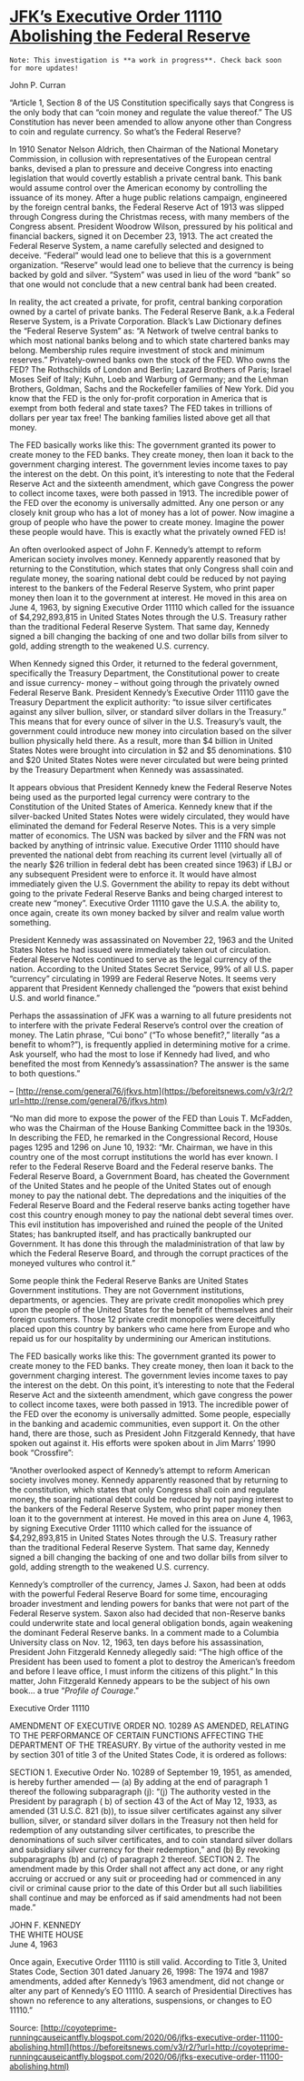 # [JFK’s Executive Order 11110 Abolishing the Federal Reserve](https://truth11.com/2020/06/03/jfks-executive-order-11110-abolishing-the-federal-reserve/)

```
Note: This investigation is **a work in progress**. Check back soon for more updates!
```

John P. Curran

“Article 1, Section 8 of the US Constitution specifically says that Congress is the only body that can “coin money and
regulate the value thereof.” The US Constitution has never been amended to allow anyone other than Congress to coin and
regulate currency. So what’s the Federal Reserve?

In 1910 Senator Nelson Aldrich, then Chairman of the National Monetary Commission, in collusion with representatives of
the European central banks, devised a plan to pressure and deceive Congress into enacting legislation that would
covertly establish a private central bank. This bank would assume control over the American economy by controlling the
issuance of its money. After a huge public relations campaign, engineered by the foreign central banks, the Federal
Reserve Act of 1913 was slipped through Congress during the Christmas recess, with many members of the Congress absent.
President Woodrow Wilson, pressured by his political and financial backers, signed it on December 23, 1913\. The act
created the Federal Reserve System, a name carefully selected and designed to deceive. “Federal” would lead one to
believe that this is a government organization. “Reserve” would lead one to believe that the currency is being backed by
gold and silver. “System” was used in lieu of the word “bank” so that one would not conclude that a new central bank had
been created.

In reality, the act created a private, for profit, central banking corporation owned by a cartel of private banks. The
Federal Reserve Bank, a.k.a Federal Reserve System, is a Private Corporation. Black’s Law Dictionary defines the
“Federal Reserve System” as: “A Network of twelve central banks to which most national banks belong and to which state
chartered banks may belong. Membership rules require investment of stock and minimum reserves.” Privately-owned banks
own the stock of the FED. Who owns the FED? The Rothschilds of London and Berlin; Lazard Brothers of Paris; Israel Moses
Seif of Italy; Kuhn, Loeb and Warburg of Germany; and the Lehman Brothers, Goldman, Sachs and the Rockefeller families
of New York. Did you know that the FED is the only for-profit corporation in America that is exempt from both federal
and state taxes? The FED takes in trillions of dollars per year tax free! The banking families listed above get all that
money.

The FED basically works like this: The government granted its power to create money to the FED banks. They create money,
then loan it back to the government charging interest. The government levies income taxes to pay the interest on the
debt. On this point, it’s interesting to note that the Federal Reserve Act and the sixteenth amendment, which gave
Congress the power to collect income taxes, were both passed in 1913\. The incredible power of the FED over the economy
is universally admitted. Any one person or any closely knit group who has a lot of money has a lot of power. Now imagine
a group of people who have the power to create money. Imagine the power these people would have. This is exactly what
the privately owned FED is!

An often overlooked aspect of John F. Kennedy’s attempt to reform American society involves money. Kennedy apparently
reasoned that by returning to the Constitution, which states that only Congress shall coin and regulate money, the
soaring national debt could be reduced by not paying interest to the bankers of the Federal Reserve System, who print
paper money then loan it to the government at interest. He moved in this area on June 4, 1963, by signing Executive
Order 11110 which called for the issuance of $4,292,893,815 in United States Notes through the U.S. Treasury rather than
the traditional Federal Reserve System. That same day, Kennedy signed a bill changing the backing of one and two dollar
bills from silver to gold, adding strength to the weakened U.S. currency.

When Kennedy signed this Order, it returned to the federal government, specifically the Treasury Department, the
Constitutional power to create and issue currency- money – without going through the privately owned Federal Reserve
Bank. President Kennedy’s Executive Order 11110 gave the Treasury Department the explicit authority: “to issue silver
certificates against any silver bullion, silver, or standard silver dollars in the Treasury.” This means that for every
ounce of silver in the U.S. Treasury’s vault, the government could introduce new money into circulation based on the
silver bullion physically held there. As a result, more than $4 billion in United States Notes were brought into
circulation in $2 and $5 denominations. $10 and $20 United States Notes were never circulated but were being printed by
the Treasury Department when Kennedy was assassinated.

It appears obvious that President Kennedy knew the Federal Reserve Notes being used as the purported legal currency were
contrary to the Constitution of the United States of America. Kennedy knew that if the silver-backed United States Notes
were widely circulated, they would have eliminated the demand for Federal Reserve Notes. This is a very simple matter of
economics. The USN was backed by silver and the FRN was not backed by anything of intrinsic value. Executive Order 11110
should have prevented the national debt from reaching its current level (virtually all of the nearly $26 trillion in
federal debt has been created since 1963) if LBJ or any subsequent President were to enforce it. It would have almost
immediately given the U.S. Government the ability to repay its debt without going to the private Federal Reserve Banks
and being charged interest to create new “money”. Executive Order 11110 gave the U.S.A. the ability to, once again,
create its own money backed by silver and realm value worth something.

President Kennedy was assassinated on November 22, 1963 and the United States Notes he had issued were immediately taken
out of circulation. Federal Reserve Notes continued to serve as the legal currency of the nation. According to the
United States Secret Service, 99% of all U.S. paper “currency” circulating in 1999 are Federal Reserve Notes. It seems
very apparent that President Kennedy challenged the “powers that exist behind U.S. and world finance.”

Perhaps the assassination of JFK was a warning to all future presidents not to interfere with the private Federal
Reserve’s control over the creation of money. The Latin phrase, “Cui bono” (“To whose benefit?,” literally “as a benefit
to whom?”), is frequently applied in determining motive for a crime. Ask yourself, who had the most to lose if Kennedy
had lived, and who benefited the most from Kennedy’s assassination? The answer is the same to both questions.”

– [http://rense.com/general76/jfkvs.htm](https://beforeitsnews.com/v3/r2/?url=http://rense.com/general76/jfkvs.htm)

“No man did more to expose the power of the FED than Louis T. McFadden, who was the Chairman of the House Banking
Committee back in the 1930s. In describing the FED, he remarked in the Congressional Record, House pages 1295 and 1296
on June 10, 1932: “Mr. Chairman, we have in this country one of the most corrupt institutions the world has ever known.
I refer to the Federal Reserve Board and the Federal reserve banks. The Federal Reserve Board, a Government Board, has
cheated the Government of the United States and he people of the United States out of enough money to pay the national
debt. The depredations and the iniquities of the Federal Reserve Board and the Federal reserve banks acting together
have cost this country enough money to pay the national debt several times over. This evil institution has impoverished
and ruined the people of the United States; has bankrupted itself, and has practically bankrupted our Government. It has
done this through the maladministration of that law by which the Federal Reserve Board, and through the corrupt
practices of the moneyed vultures who control it.”

Some people think the Federal Reserve Banks are United States Government institutions. They are not Government
institutions, departments, or agencies. They are private credit monopolies which prey upon the people of the United
States for the benefit of themselves and their foreign customers. Those 12 private credit monopolies were deceitfully
placed upon this country by bankers who came here from Europe and who repaid us for our hospitality by undermining our
American institutions.

The FED basically works like this: The government granted its power to create money to the FED banks. They create money,
then loan it back to the government charging interest. The government levies income taxes to pay the interest on the
debt. On this point, it’s interesting to note that the Federal Reserve Act and the sixteenth amendment, which gave
congress the power to collect income taxes, were both passed in 1913\. The incredible power of the FED over the economy
is universally admitted. Some people, especially in the banking and academic communities, even support it. On the other
hand, there are those, such as President John Fitzgerald Kennedy, that have spoken out against it. His efforts were
spoken about in Jim Marrs’ 1990 book “Crossfire”:

“Another overlooked aspect of Kennedy’s attempt to reform American society involves money. Kennedy apparently reasoned
that by returning to the constitution, which states that only Congress shall coin and regulate money, the soaring
national debt could be reduced by not paying interest to the bankers of the Federal Reserve System, who print paper
money then loan it to the government at interest. He moved in this area on June 4, 1963, by signing Executive Order
11110 which called for the issuance of $4,292,893,815 in United States Notes through the U.S. Treasury rather than the
traditional Federal Reserve System. That same day, Kennedy signed a bill changing the backing of one and two dollar
bills from silver to gold, adding strength to the weakened U.S. currency.

Kennedy’s comptroller of the currency, James J. Saxon, had been at odds with the powerful Federal Reserve Board for some
time, encouraging broader investment and lending powers for banks that were not part of the Federal Reserve system.
Saxon also had decided that non-Reserve banks could underwrite state and local general obligation bonds, again weakening
the dominant Federal Reserve banks. In a comment made to a Columbia University class on Nov. 12, 1963, ten days before
his assassination, President John Fitzgerald Kennedy allegedly said: “The high office of the President has been used to
foment a plot to destroy the American’s freedom and before I leave office, I must inform the citizens of this plight.”
In this matter, John Fitzgerald Kennedy appears to be the subject of his own book… a true “_Profile of Courage_.”

Executive Order 11110

AMENDMENT OF EXECUTIVE ORDER NO. 10289 AS AMENDED, RELATING TO THE PERFORMANCE OF CERTAIN FUNCTIONS AFFECTING THE
DEPARTMENT OF THE TREASURY. By virtue of the authority vested in me by section 301 of title 3 of the United States Code,
it is ordered as follows:

SECTION 1\. Executive Order No. 10289 of September 19, 1951, as amended, is hereby further amended — (a) By adding at
the end of paragraph 1 thereof the following subparagraph (j): “(j) The authority vested in the President by paragraph (
b) of section 43 of the Act of May 12, 1933, as amended (31 U.S.C. 821 (b)), to issue silver certificates against any
silver bullion, silver, or standard silver dollars in the Treasury not then held for redemption of any outstanding
silver certificates, to prescribe the denominations of such silver certificates, and to coin standard silver dollars and
subsidiary silver currency for their redemption,” and (b) By revoking subparagraphs (b) and (c) of paragraph 2 thereof.
SECTION 2\. The amendment made by this Order shall not affect any act done, or any right accruing or accrued or any suit
or proceeding had or commenced in any civil or criminal cause prior to the date of this Order but all such liabilities
shall continue and may be enforced as if said amendments had not been made.”

JOHN F. KENNEDY  
THE WHITE HOUSE  
June 4, 1963

Once again, Executive Order 11110 is still valid. According to Title 3, United States Code, Section 301 dated January
26, 1998: The 1974 and 1987 amendments, added after Kennedy’s 1963 amendment, did not change or alter any part of
Kennedy’s EO 11110\. A search of Presidential Directives has shown no reference to any alterations, suspensions, or
changes to EO 11110.”

Source: [http://coyoteprime-runningcauseicantfly.blogspot.com/2020/06/jfks-executive-order-11100-abolishing.html](https://beforeitsnews.com/v3/r2/?url=http://coyoteprime-runningcauseicantfly.blogspot.com/2020/06/jfks-executive-order-11100-abolishing.html)
